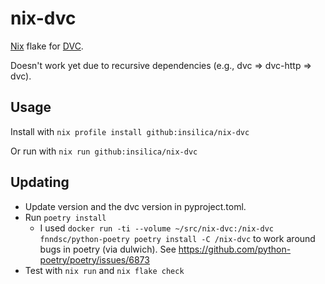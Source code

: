 # nix-dvc

[Nix](https://nixos.org) flake for [DVC](https://github.com/iterative/dvc).

Doesn't work yet due to recursive dependencies (e.g., dvc => dvc-http => dvc).

## Usage

Install with `nix profile install github:insilica/nix-dvc`

Or run with `nix run github:insilica/nix-dvc`

## Updating

- Update version and the dvc version in pyproject.toml.
- Run `poetry install`
  - I used `docker run -ti --volume ~/src/nix-dvc:/nix-dvc fnndsc/python-poetry poetry install -C /nix-dvc` to work around bugs in poetry (via dulwich). See https://github.com/python-poetry/poetry/issues/6873
- Test with `nix run` and `nix flake check`
